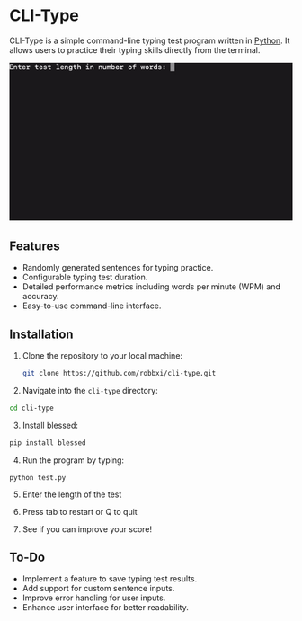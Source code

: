 # CLI-Type

CLI-Type is a simple command-line typing test program written in [Python](https://www.python.org/). It allows users to practice their typing skills directly from the terminal.

![Demo](/demo.gif)

## Features

- Randomly generated sentences for typing practice.
- Configurable typing test duration.
- Detailed performance metrics including words per minute (WPM) and accuracy.
- Easy-to-use command-line interface.

## Installation

1. Clone the repository to your local machine:

   ```bash
   git clone https://github.com/robbxi/cli-type.git

2. Navigate into the `cli-type` directory:

```bash
cd cli-type
```
3. Install blessed:

```bash
pip install blessed
```
4. Run the program by typing:
```bask
python test.py
```
5. Enter the length of the test
   
7. Press tab to restart or Q to quit
   
8. See if you can improve your score!

## To-Do

- Implement a feature to save typing test results.
- Add support for custom sentence inputs.
- Improve error handling for user inputs.
- Enhance user interface for better readability.
